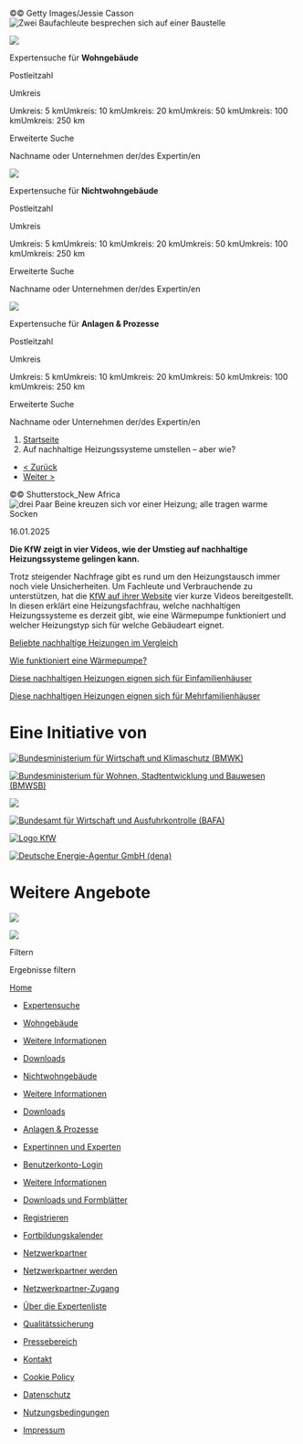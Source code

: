 ©© Getty Images/Jessie Casson![Zwei Baufachleute besprechen sich auf einer Baustelle](https://www.energie-effizienz-experten.de/fileadmin/user_upload/Header-Startseite-Redesign/header_start.jpg)

![](https://www.energie-effizienz-experten.de/_assets/02e72a753aba242830b0318f95f3aac6/img/wgs.png)

Expertensuche für **Wohngebäude**

Postleitzahl

Umkreis

Umkreis: 5 kmUmkreis: 10 kmUmkreis: 20 kmUmkreis: 50 kmUmkreis: 100 kmUmkreis: 250 km

Erweiterte Suche

Nachname oder Unternehmen der/des Expertin/en

![](https://www.energie-effizienz-experten.de/_assets/02e72a753aba242830b0318f95f3aac6/img/nwgs.png)

Expertensuche für **Nichtwohngebäude**

Postleitzahl

Umkreis

Umkreis: 5 kmUmkreis: 10 kmUmkreis: 20 kmUmkreis: 50 kmUmkreis: 100 kmUmkreis: 250 km

Erweiterte Suche

Nachname oder Unternehmen der/des Expertin/en

![](https://www.energie-effizienz-experten.de/_assets/02e72a753aba242830b0318f95f3aac6/img/kommunen.png)

Expertensuche für **Anlagen & Prozesse**

Postleitzahl

Umkreis

Umkreis: 5 kmUmkreis: 10 kmUmkreis: 20 kmUmkreis: 50 kmUmkreis: 100 kmUmkreis: 250 km

Erweiterte Suche

Nachname oder Unternehmen der/des Expertin/en

1. [Startseite](https://www.energie-effizienz-experten.de/)
2. Auf nachhaltige Heizungssysteme umstellen – aber wie?

- [< Zurück](https://www.energie-effizienz-experten.de/news/gute-nachfrage-der-foerderprogramme-des-bundesbauministeriums-in-2024)
- [Weiter >](https://www.energie-effizienz-experten.de/news/drittes-beg-reporting-fuer-2024-veroeffentlicht)

©© Shutterstock\_New Africa![drei Paar Beine kreuzen sich vor einer Heizung; alle tragen warme Socken](https://www.energie-effizienz-experten.de/fileadmin/_processed_/f/a/csm_shutterstock_New_Africa_1847718076_web_130270f494.jpg)

16.01.2025


**Die KfW zeigt in vier Videos, wie der Umstieg auf nachhaltige Heizungssysteme gelingen kann.**

Trotz steigender Nachfrage gibt es rund um den Heizungstausch immer noch viele Unsicherheiten. Um Fachleute und Verbrauchende zu unterstützen, hat die [KfW auf ihrer Website](https://www.kfw.de/inlandsfoerderung/Privatpersonen/Bestehende-Immobilie/Heizungstausch/ "zur Website der KfW") vier kurze Videos bereitgestellt. In diesen erklärt eine Heizungsfachfrau, welche nachhaltigen Heizungssysteme es derzeit gibt, wie eine Wärmepumpe funktioniert und welcher Heizungstyp sich für welche Gebäudeart eignet.

[Beliebte nachhaltige Heizungen im Vergleich](https://www.youtube.com/watch?v=52OvtqK9Q14&list=PLuG23nAuZOItY028sP8ZaeO_NOexDxKGg&index=3 "zum Youtube-Video der KFW")

[Wie funktioniert eine Wärmepumpe?](https://www.youtube.com/watch?v=wX3p3Bgru_o&list=PLuG23nAuZOItY028sP8ZaeO_NOexDxKGg&index=2 "zum Youtube-Video der KFW")

[Diese nachhaltigen Heizungen eignen sich für Einfamilienhäuser](https://www.youtube.com/watch?v=30gP_rYeqwo&list=PLuG23nAuZOItY028sP8ZaeO_NOexDxKGg&index=5 "zum Youtube-Video der KFW")

[Diese nachhaltigen Heizungen eignen sich für Mehrfamilienhäuser](https://www.youtube.com/watch?v=baz_TYUxt5k&list=PLuG23nAuZOItY028sP8ZaeO_NOexDxKGg&index=2 "zum Youtube-Video der KFW")

# Eine Initiative von

[![Bundesministerium für Wirtschaft und Klimaschutz (BMWK)](https://www.energie-effizienz-experten.de/fileadmin/user_upload/Qualifizierte_Expertenliste_Landingpage/Logos/BMWK_2021_WebSVG_de.svg)](https://www.bmwk.de/ "Bundesministerium für Wirtschaft und Klimaschutz (BMWK)")

[![Bundesministerium für Wohnen, Stadtentwicklung und Bauwesen (BMWSB)](https://www.energie-effizienz-experten.de/fileadmin/user_upload/Qualifizierte_Expertenliste_Landingpage/Logos/BMWSB_Logo.svg)](http://www.bmwsb.bund.de/ "Bundesministerium für Wohnen, Stadtentwicklung und Bauwesen (BMWSB)")

![](https://www.energie-effizienz-experten.de/fileadmin/_processed_/9/e/csm_empty_spacer_8457173de1.png)

[![Bundesamt für Wirtschaft und Ausfuhrkontrolle (BAFA)](https://www.energie-effizienz-experten.de/fileadmin/user_upload/Qualifizierte_Expertenliste_Landingpage/Logos/BAFA_2017_WebSVG_de.svg)](http://www.bafa.de/ "Bundesamt für Wirtschaft und Ausfuhrkontrolle (BAFA)")

[![Logo KfW](https://www.energie-effizienz-experten.de/fileadmin/_processed_/e/c/csm_KFW_Logo_web_6031bcbb1a.png)](http://www.kfw.de/ "KfW")

[![Deutsche Energie-Agentur GmbH (dena)](https://www.energie-effizienz-experten.de/fileadmin/_processed_/6/5/csm_dena_primary_Color_RGB_short_web-medium_441553c36d.png)](https://www.dena.de/ "Deutsche Energie-Agentur GmbH (dena)")

# Weitere Angebote

[![](https://www.energie-effizienz-experten.de/fileadmin/_processed_/7/5/csm_BWE_EnergieWechsel_Logo_sRGB_RZ_blau_9e4e7c3616.png)](http://www.energiewechsel.de/KAENEF/Navigation/DE/Home/home.html "80 Millionen gemeinsam für Energiewechsel")

[![](https://www.energie-effizienz-experten.de/fileadmin/_processed_/a/a/csm_BfEE_frei_670d51d30c.png)](http://www.bfee-online.de/ "Bundesstelle für Energieeffizienz")

Filtern

Ergebnisse filtern

[Home](https://www.energie-effizienz-experten.de/ "Home")

- [Expertensuche](https://www.energie-effizienz-experten.de/)
- [Wohngebäude](https://www.energie-effizienz-experten.de/fuer-private-bauherren)




- [Weitere Informationen](https://www.energie-effizienz-experten.de/fuer-private-bauherren/weitere-informationen)
- [Downloads](https://www.energie-effizienz-experten.de/fuer-private-bauherren/downloads)

- [Nichtwohngebäude](https://www.energie-effizienz-experten.de/fuer-unternehmen-und-kommunen)




- [Weitere Informationen](https://www.energie-effizienz-experten.de/fuer-unternehmen-und-kommunen/weitere-informationen)
- [Downloads](https://www.energie-effizienz-experten.de/fuer-unternehmen-und-kommunen/downloads)

- [Anlagen & Prozesse](https://www.energie-effizienz-experten.de/anlagen-prozesse)
- [Expertinnen und Experten](https://www.energie-effizienz-experten.de/fuer-experten)




- [Benutzerkonto-Login](https://www.energie-effizienz-experten.de/fuer-experten/experte-werden/benutzerkonto)
- [Weitere Informationen](https://www.energie-effizienz-experten.de/fuer-experten/weitere-informationen)
- [Downloads und Formblätter](https://www.energie-effizienz-experten.de/fuer-experten/downloads-und-formblaetter)
- [Registrieren](https://www.energie-effizienz-experten.de/fuer-experten/experte-werden)
- [Fortbildungskalender](https://www.fortbildungskalender.de/)

- [Netzwerkpartner](https://www.energie-effizienz-experten.de/netzwerkpartner)




- [Netzwerkpartner werden](https://www.energie-effizienz-experten.de/netzwerkpartner/netzwerkpartner-werden)
- [Netzwerkpartner-Zugang](https://nwp.energie-effizienz-experten.de/)

- [Über die Expertenliste](https://www.energie-effizienz-experten.de/info)




- [Qualitätssicherung](https://www.energie-effizienz-experten.de/info/qualitaetssicherung)

- [Pressebereich](https://www.energie-effizienz-experten.de/presse)

- [Kontakt](https://www.energie-effizienz-experten.de/kontakt)
- [Cookie Policy](https://www.energie-effizienz-experten.de/cookie-policy)
- [Datenschutz](https://www.energie-effizienz-experten.de/datenschutz)
- [Nutzungsbedingungen](https://www.energie-effizienz-experten.de/nutzungsbedingungen)
- [Impressum](https://www.energie-effizienz-experten.de/impressum)